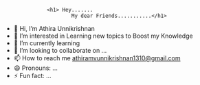      
                  <h1> Hey....... 
                          My dear Friends...........</h1>
                                  


- 👋 Hi, I’m Athira Unnikrishnan
- 👀 I’m interested in Learning new topics to Boost my Knowledge
- 🌱 I’m currently learning 
- 💞️ I’m looking to collaborate on ...
- 📫 How to reach me athiramvunnikrishnan1310@gmail.com
- 😄 Pronouns: ...
- ⚡ Fun fact: ...

<!---
Athira-unni13/Athira-unni13 is a ✨ special ✨ repository because its `README.md` (this file) appears on your GitHub profile.
You can click the Preview link to take a look at your changes.
--->
